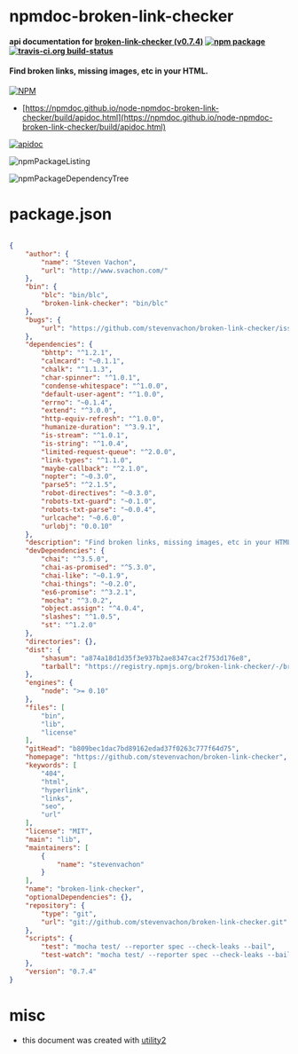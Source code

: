 # npmdoc-broken-link-checker

#### api documentation for  [broken-link-checker (v0.7.4)](https://github.com/stevenvachon/broken-link-checker)  [![npm package](https://img.shields.io/npm/v/npmdoc-broken-link-checker.svg?style=flat-square)](https://www.npmjs.org/package/npmdoc-broken-link-checker) [![travis-ci.org build-status](https://api.travis-ci.org/npmdoc/node-npmdoc-broken-link-checker.svg)](https://travis-ci.org/npmdoc/node-npmdoc-broken-link-checker)

#### Find broken links, missing images, etc in your HTML.

[![NPM](https://nodei.co/npm/broken-link-checker.png?downloads=true&downloadRank=true&stars=true)](https://www.npmjs.com/package/broken-link-checker)

- [https://npmdoc.github.io/node-npmdoc-broken-link-checker/build/apidoc.html](https://npmdoc.github.io/node-npmdoc-broken-link-checker/build/apidoc.html)

[![apidoc](https://npmdoc.github.io/node-npmdoc-broken-link-checker/build/screenCapture.buildCi.browser.%252Ftmp%252Fbuild%252Fapidoc.html.png)](https://npmdoc.github.io/node-npmdoc-broken-link-checker/build/apidoc.html)

![npmPackageListing](https://npmdoc.github.io/node-npmdoc-broken-link-checker/build/screenCapture.npmPackageListing.svg)

![npmPackageDependencyTree](https://npmdoc.github.io/node-npmdoc-broken-link-checker/build/screenCapture.npmPackageDependencyTree.svg)



# package.json

```json

{
    "author": {
        "name": "Steven Vachon",
        "url": "http://www.svachon.com/"
    },
    "bin": {
        "blc": "bin/blc",
        "broken-link-checker": "bin/blc"
    },
    "bugs": {
        "url": "https://github.com/stevenvachon/broken-link-checker/issues"
    },
    "dependencies": {
        "bhttp": "^1.2.1",
        "calmcard": "~0.1.1",
        "chalk": "^1.1.3",
        "char-spinner": "^1.0.1",
        "condense-whitespace": "^1.0.0",
        "default-user-agent": "^1.0.0",
        "errno": "~0.1.4",
        "extend": "^3.0.0",
        "http-equiv-refresh": "^1.0.0",
        "humanize-duration": "^3.9.1",
        "is-stream": "^1.0.1",
        "is-string": "^1.0.4",
        "limited-request-queue": "^2.0.0",
        "link-types": "^1.1.0",
        "maybe-callback": "^2.1.0",
        "nopter": "~0.3.0",
        "parse5": "^2.1.5",
        "robot-directives": "~0.3.0",
        "robots-txt-guard": "~0.1.0",
        "robots-txt-parse": "~0.0.4",
        "urlcache": "~0.6.0",
        "urlobj": "0.0.10"
    },
    "description": "Find broken links, missing images, etc in your HTML.",
    "devDependencies": {
        "chai": "^3.5.0",
        "chai-as-promised": "^5.3.0",
        "chai-like": "~0.1.9",
        "chai-things": "~0.2.0",
        "es6-promise": "^3.2.1",
        "mocha": "^3.0.2",
        "object.assign": "^4.0.4",
        "slashes": "^1.0.5",
        "st": "^1.2.0"
    },
    "directories": {},
    "dist": {
        "shasum": "a874a18d1d35f3e937b2ae8347cac2f753d176e8",
        "tarball": "https://registry.npmjs.org/broken-link-checker/-/broken-link-checker-0.7.4.tgz"
    },
    "engines": {
        "node": ">= 0.10"
    },
    "files": [
        "bin",
        "lib",
        "license"
    ],
    "gitHead": "b809bec1dac7bd89162edad37f0263c777f64d75",
    "homepage": "https://github.com/stevenvachon/broken-link-checker",
    "keywords": [
        "404",
        "html",
        "hyperlink",
        "links",
        "seo",
        "url"
    ],
    "license": "MIT",
    "main": "lib",
    "maintainers": [
        {
            "name": "stevenvachon"
        }
    ],
    "name": "broken-link-checker",
    "optionalDependencies": {},
    "repository": {
        "type": "git",
        "url": "git://github.com/stevenvachon/broken-link-checker.git"
    },
    "scripts": {
        "test": "mocha test/ --reporter spec --check-leaks --bail",
        "test-watch": "mocha test/ --reporter spec --check-leaks --bail -w"
    },
    "version": "0.7.4"
}
```



# misc
- this document was created with [utility2](https://github.com/kaizhu256/node-utility2)
